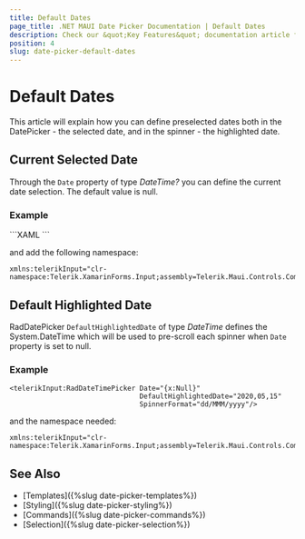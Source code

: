 ```yaml
---
title: Default Dates
page_title: .NET MAUI Date Picker Documentation | Default Dates
description: Check our &quot;Key Features&quot; documentation article for Telerik DatePicker for .NET MAUI.
position: 4
slug: date-picker-default-dates
---
```


# Default Dates

This article will explain how you can define preselected dates both in the DatePicker - the selected date, and in the spinner - the highlighted date.

## Current Selected Date

Through the `Date` property of type *DateTime?* you can define the current date selection. The default value is null.

### Example 

<snippet id='datepicker-keyfeatures-date-spinnerformat' />
```XAML
<telerikInput:RadDatePicker Date="2020,05,15"
                            SpinnerFormat="yyy-MMM"/>
```

and add the following namespace:

```XAML
xmlns:telerikInput="clr-namespace:Telerik.XamarinForms.Input;assembly=Telerik.Maui.Controls.Compatibility"
```

## Default Highlighted Date

RadDatePicker `DefaultHighlightedDate` of type *DateTime* defines the System.DateTime which will be used to pre-scroll each spinner when `Date` property is set to null.

### Example

```XAML
<telerikInput:RadDateTimePicker Date="{x:Null}"
                                DefaultHighlightedDate="2020,05,15"
                                SpinnerFormat="dd/MMM/yyyy"/>
```

and the namespace needed:

```XAML
xmlns:telerikInput="clr-namespace:Telerik.XamarinForms.Input;assembly=Telerik.Maui.Controls.Compatibility"
```

## See Also

- [Templates]({%slug date-picker-templates%})
- [Styling]({%slug date-picker-styling%})
- [Commands]({%slug date-picker-commands%})
- [Selection]({%slug date-picker-selection%})
